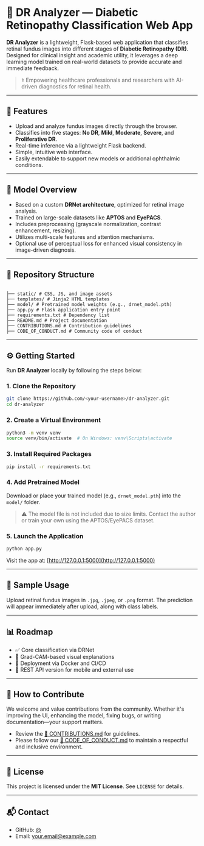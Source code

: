# 🧠 DR Analyzer — Diabetic Retinopathy Classification Web App

**DR Analyzer** is a lightweight, Flask-based web application that classifies retinal fundus images into different stages of **Diabetic Retinopathy (DR)**. Designed for clinical insight and academic utility, it leverages a deep learning model trained on real-world datasets to provide accurate and immediate feedback.

> ⚕️ Empowering healthcare professionals and researchers with AI-driven diagnostics for retinal health.

---

## 🚀 Features

- Upload and analyze fundus images directly through the browser.
- Classifies into five stages: **No DR**, **Mild**, **Moderate**, **Severe**, and **Proliferative DR**.
- Real-time inference via a lightweight Flask backend.
- Simple, intuitive web interface.
- Easily extendable to support new models or additional ophthalmic conditions.

---

## 🧠 Model Overview

- Based on a custom **DRNet architecture**, optimized for retinal image analysis.
- Trained on large-scale datasets like **APTOS** and **EyePACS**.
- Includes preprocessing (grayscale normalization, contrast enhancement, resizing).
- Utilizes multi-scale features and attention mechanisms.
- Optional use of perceptual loss for enhanced visual consistency in image-driven diagnosis.

---

## 📁 Repository Structure

```

├── static/ # CSS, JS, and image assets
├── templates/ # Jinja2 HTML templates
├── model/ # Pretrained model weights (e.g., drnet_model.pth)
├── app.py # Flask application entry point
├── requirements.txt # Dependency list
├── README.md # Project documentation
├── CONTRIBUTIONS.md # Contribution guidelines
├── CODE_OF_CONDUCT.md # Community code of conduct

```

---

## ⚙️ Getting Started

Run **DR Analyzer** locally by following the steps below:

### 1. Clone the Repository

```bash
git clone https://github.com/<your-username>/dr-analyzer.git
cd dr-analyzer
```

### 2. Create a Virtual Environment

```bash
python3 -m venv venv
source venv/bin/activate  # On Windows: venv\Scripts\activate
```

### 3. Install Required Packages

```bash
pip install -r requirements.txt
```

### 4. Add Pretrained Model

Download or place your trained model (e.g., `drnet_model.pth`) into the `model/` folder.

> ⚠️ The model file is not included due to size limits. Contact the author or train your own using the APTOS/EyePACS dataset.

### 5. Launch the Application

```bash
python app.py
```

Visit the app at: [http://127.0.0.1:5000](http://127.0.0.1:5000)

---

## 🧪 Sample Usage

Upload retinal fundus images in `.jpg`, `.jpeg`, or `.png` format. The prediction will appear immediately after upload, along with class labels.

---

## 📊 Roadmap

- ✅ Core classification via DRNet
- 🚧 Grad-CAM-based visual explanations
- 🚧 Deployment via Docker and CI/CD
- 🚧 REST API version for mobile and external use

---

## 🙌 How to Contribute

We welcome and value contributions from the community. Whether it's improving the UI, enhancing the model, fixing bugs, or writing documentation—your support matters.

- Review the [📘 CONTRIBUTIONS.md](CONTRIBUTIONS.md) for guidelines.
- Please follow our [🤝 CODE_OF_CONDUCT.md](CODE_OF_CONDUCT.md) to maintain a respectful and inclusive environment.

---

## 📄 License

This project is licensed under the **MIT License**. See `LICENSE` for details.

---

## 📬 Contact

- GitHub: [@<your-username>](https://github.com/<your-username>)
- Email: your.email@example.com
